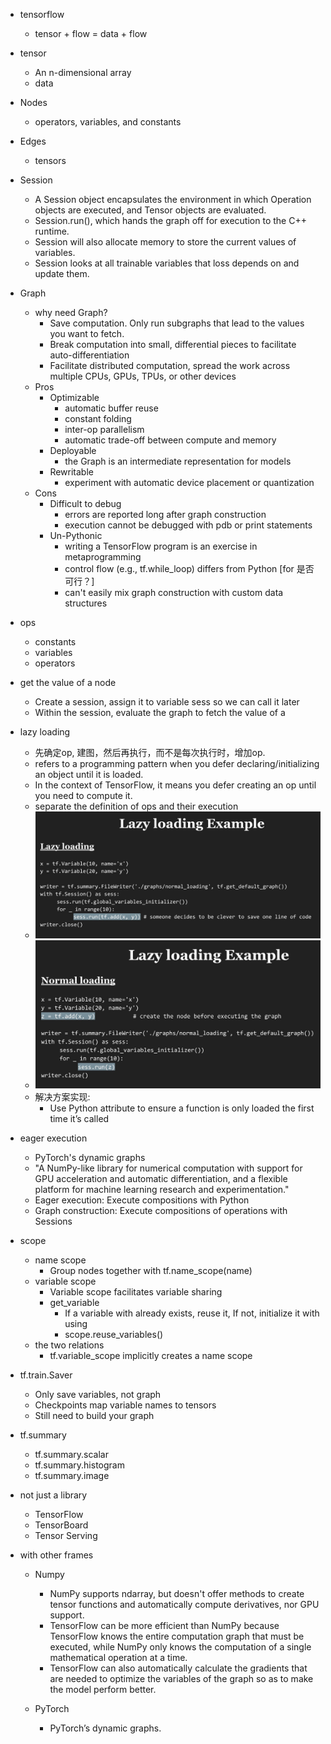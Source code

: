 - tensorflow
    - tensor + flow = data + flow

- tensor
    - An n-dimensional array
    - data
    
- Nodes
    - operators, variables, and constants

- Edges
    - tensors

- Session
    - A Session object encapsulates the environment in which Operation objects are executed, and Tensor objects are evaluated.
    - Session.run(), which hands the graph off for execution to the C++ runtime.
    - Session will also allocate memory to store the current values of variables.
    - Session looks at all trainable variables that loss depends on and update them.
    
- Graph
    - why need Graph?
        - Save computation. Only run subgraphs that lead to the values you want to fetch.
        - Break computation into small, differential pieces to facilitate auto-differentiation
        - Facilitate distributed computation, spread the work across multiple CPUs, GPUs, TPUs, or other devices
    - Pros
        - Optimizable
            - automatic buffer reuse
            - constant folding
            - inter-op parallelism
            - automatic trade-off between compute and memory
        - Deployable
            - the Graph is an intermediate representation for models
        - Rewritable
            - experiment with automatic device placement or quantization
    - Cons
        - Difficult to debug
            - errors are reported long after graph construction
            - execution cannot be debugged with pdb or print statements
        - Un-Pythonic
            - writing a TensorFlow program is an exercise in metaprogramming
            - control flow (e.g., tf.while_loop) differs from Python [for 是否可行？]
            - can't easily mix graph construction with custom data structures

- ops
    - constants
    - variables
    - operators
    

- get the value of a node
    - Create a session, assign it to variable sess so we can call it later
    - Within the session, evaluate the graph to fetch the value of a
    
    
- lazy loading
    - 先确定op, 建图，然后再执行，而不是每次执行时，增加op.
    - refers to a programming pattern when you defer declaring/initializing an object until it is loaded.
    - In the context of TensorFlow, it means you defer creating an op until you need to compute it.
    - separate the definition of ops and their execution
    - ![](../../../images/tf/laza_load.jpg)
    - ![](../../../images/tf/norm_load.jpg)
    - 解决方案实现:
        - Use Python attribute to ensure a function is only loaded the first time it’s called
    
- eager execution
    - PyTorch's dynamic graphs
    - "A NumPy-like library for numerical computation with support for GPU acceleration and automatic differentiation, and a flexible platform for machine learning research and experimentation."
    - Eager execution: Execute compositions with Python 
    - Graph construction: Execute compositions of operations with Sessions
 

- scope
    - name scope
        - Group nodes together with tf.name_scope(name)
    - variable scope
        - Variable scope facilitates variable sharing
        - get_variable
            - If a variable with <name> already exists, reuse it, If not, initialize it with <shape> using <initializer>
            - scope.reuse_variables()
    - the two relations
        - tf.variable_scope implicitly creates a name scope
            
- tf.train.Saver
    - Only save variables, not graph
    - Checkpoints map variable names to tensors
    - Still need to build your graph

- tf.summary
    - tf.summary.scalar
    - tf.summary.histogram
    - tf.summary.image
    
 
- not just a library
    - TensorFlow
    - TensorBoard
    - Tensor Serving


- with other frames
    - Numpy
        - NumPy supports ndarray, but doesn't offer methods to create tensor functions and automatically compute derivatives, nor GPU support.
        - TensorFlow can be more efficient than NumPy because TensorFlow knows the entire computation graph that must be executed, while NumPy only knows the computation of a single mathematical operation at a time.
        - TensorFlow can also automatically calculate the gradients that are needed to optimize the variables of the graph so as to make the model perform better.
         
        
    - PyTorch
        - PyTorch’s dynamic graphs.
        